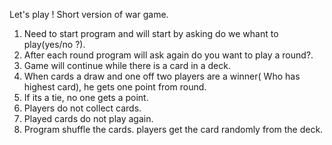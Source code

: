 Let's play ! Short version of war game.
1) Need to start program and will start by asking do we whant to play(yes/no ?).
2) After each round program will ask again do you want to play a round?.
3) Game will continue while there is a card in a deck.
4) When cards a draw and one off two players are a winner( Who has highest card), he gets one point from round.
5) If its a tie, no one gets a point.
6) Players do not collect cards.
7) Played cards do not play again.
8) Program shuffle the cards. players get the card randomly from the deck.
 
